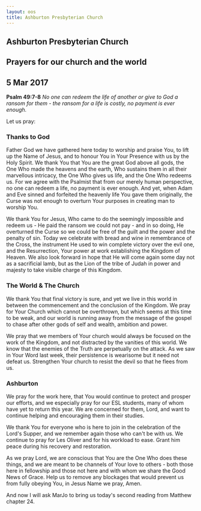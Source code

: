 ```yaml
---
layout: oos
title: Ashburton Presbyterian Church
---
```

## Ashburton Presbyterian Church

## Prayers for our church and the world

## 5 Mar 2017 

__Psalm 49:7-8__ _No one can redeem the life of another or give to God a ransom for them - the ransom for a life is costly, no payment is ever enough._

Let us pray:

### Thanks to God
Father God we have gathered here today to worship and praise You, to lift up the Name of Jesus, and to honour You in Your Presence with us by the Holy Spirit. We thank You that You are the great God above all gods, the One Who made the heavens and the earth, Who sustains them in all their marvellous intricacy, the One Who gives us life, and the One Who redeems us. For we agree with the Psalmist that from our merely human perspective, no one can redeem a life, no payment is ever enough. And yet, when Adam and Eve sinned and forfeited the heavenly life You gave them originally, the Curse was not enough to overturn Your purposes in creating man to worship You. 

We thank You for Jesus, Who came to do the seemingly impossible and redeem us - He paid the ransom we could not pay - and in so doing, He overturned the Curse so we could be free of the guilt and the power and the penalty of sin. Today we celebrate with bread and wine in remembrance of the Cross, the instrument He used to win complete victory over the evil one, and the Resurrection, Your power at work establishing the Kingdom of Heaven. We also look forward in hope that He will come again some day not as a sacrificial lamb, but as the Lion of the tribe of Judah in power and majesty to take visible charge of this Kingdom. 

### The World & The Church
We thank You that final victory is sure, and yet we live in this world in between the commencement and the conclusion of the Kingdom. We pray for Your Church which cannot be overthrown, but which seems at this time to be weak, and our world is running away from the message of the gospel to chase after other gods of self and wealth, ambition and power.

We pray that we members of Your church would always be focused on the work of the Kingdom, and not distracted by the vanities of this world. We know that the enemies of the Truth are perpetually on the attack. As we saw in Your Word last week, their persistence is wearisome but it need not defeat us. Strengthen Your church to resist the devil so that he flees from us.

### Ashburton
We pray for the work here, that You would continue to protect and prosper our efforts, and we especially pray for our ESL students, many of whom have yet to return this year. We are concerned for them, Lord, and want to continue helping and encouraging them in their studies.

We thank You for everyone who is here to join in the celebration of the Lord's Supper, and we remember again those who can't be with us. We continue to pray for Les Oliver and for his workload to ease. Grant him peace during his recovery and restoration. 

As we pray Lord, we are conscious that You are the One Who does these things, and we are meant to be channels of Your love to others - both those here in fellowship and those not here and with whom we share the Good News of Grace. Help us to remove any blockages that would prevent us from fully obeying You, in Jesus Name we pray, Amen.

And now I will ask MarJo to bring us today's second reading from Matthew chapter 24.
